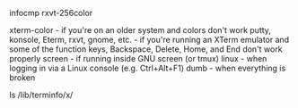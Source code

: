 infocmp rxvt-256color

xterm-color - if you're on an older system and colors don't work
putty, konsole, Eterm, rxvt, gnome, etc. - if you're running an XTerm emulator and some of the function keys, Backspace, Delete, Home, and End don't work properly
screen - if running inside GNU screen (or tmux)
linux - when logging in via a Linux console (e.g. Ctrl+Alt+F1)
dumb - when everything is broken

ls /lib/terminfo/x/
